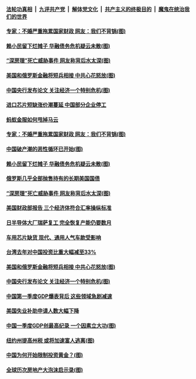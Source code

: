 

####  [法轮功真相](../../../../basic/blob/master/README.md?t=04190301) &nbsp;|&nbsp; [九评共产党](../../../../9ping.md/blob/master/README.md?t=04190301) &nbsp;|&nbsp; [解体党文化](../../../../jtdwh.md/blob/master/README.md?t=04190301)  &nbsp;|&nbsp; [共产主义的终极目的](../../../../gczydzjmd.md/blob/master/README.md?t=04190301) &nbsp;|&nbsp; [魔鬼在统治我们的世界](../../../../mgztzwmdsj.md/blob/master/README.md?t=04190301) 


#### [专家：不婚严重拖累国家财政 网友：我们不背锅(图)](../pages/p5/969077.md?t=04190301) 

#### [赖小民留下烂摊子 华融债务危机疑云未散(图)](../pages/p5/969040.md?t=04190301) 

#### [“深房理”死亡威胁事件 网友称背后水太深(图)](../pages/p5/968987.md?t=04190301) 

#### [美国和俄罗斯金融将短兵相接 中共心花怒放(图)](../pages/p5/968958.md?t=04190301) 

#### [中国央行发布论文 关注经济一个特别危机(图)](../pages/p5/968944.md?t=04190301) 

#### [进口芯片短缺涨价潮蔓延 中国部分企业停工](../pages/p5/969152.md?t=04190301) 

#### [蚂蚁金服如何甩掉马云](../pages/p5/969116.md?t=04190301) 


#### [专家：不婚严重拖累国家财政 网友：我们不背锅(图)](../pages/p5/969077.md?t=04190301) 

#### [中国破产潮的恶性循环已开始(图)](../pages/p5/969047.md?t=04190301) 

#### [赖小民留下烂摊子 华融债务危机疑云未散(图)](../pages/p5/969040.md?t=04190301) 

#### [俄罗斯几乎全部抛售持有的长期美国国债](../pages/p5/969032.md?t=04190301) 

#### [“深房理”死亡威胁事件 网友称背后水太深(图)](../pages/p5/968987.md?t=04190301) 

#### [美国财政部报告 三个经济体符合汇率操纵标准](../pages/p5/969031.md?t=04190301) 

#### [日半导体大厂瑞萨复工 完全恢复产能仍要数月](../pages/p5/969009.md?t=04190301) 

#### [车用芯片缺货 现代、通用人气车款受影响](../pages/p5/969007.md?t=04190301) 

#### [台湾去年对中国投资比重大幅减至33%](../pages/p5/969005.md?t=04190301) 

#### [美国和俄罗斯金融将短兵相接 中共心花怒放(图)](../pages/p5/968958.md?t=04190301) 

#### [中国央行发布论文 关注经济一个特别危机(图)](../pages/p5/968944.md?t=04190301) 

#### [中国第一季度GDP爆表背后 这些领域急剧减速](../pages/p5/968939.md?t=04190301) 

#### [美国失业补助申请人数大幅下降](../pages/p5/968938.md?t=04190301) 

#### [中国一季度GDP创最高纪录 一个因素立大功(图)](../pages/p5/968937.md?t=04190301) 

#### [纽约州提高州税 或将加速富人逃离(图)](../pages/p5/968906.md?t=04190301) 

#### [中国为何开始限制投资黄金？(图)](../pages/p5/968910.md?t=04190301) 

#### [全球历次房地产大泡沫启示录(图)](../pages/p5/968912.md?t=04190301) 

